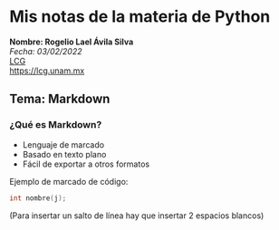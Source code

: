 # Mis notas de la materia de Python
__Nombre: Rogelio Lael Ávila Silva__  
_Fecha: 03/02/2022_  
[LCG](https://www.lcg.unam.mx/)  
<https://lcg.unam.mx>


## Tema: Markdown
### ¿Qué es Markdown? 
- Lenguaje de marcado
- Basado en texto plano
- Fácil de exportar a otros formatos

Ejemplo de marcado de código:

```    C
int nombre(j);  
```

(Para insertar un salto de línea hay que insertar 2 espacios blancos)
